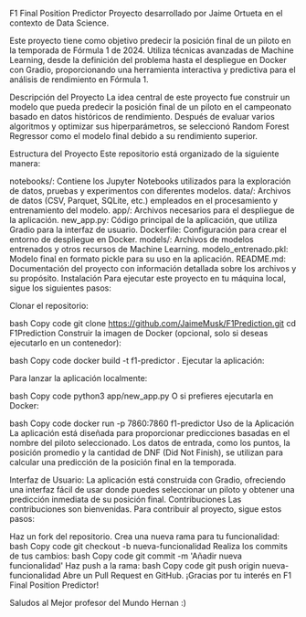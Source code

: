 F1 Final Position Predictor
Proyecto desarrollado por Jaime Ortueta en el contexto de Data Science.

Este proyecto tiene como objetivo predecir la posición final de un piloto en la temporada de Fórmula 1 de 2024. Utiliza técnicas avanzadas de Machine Learning, desde la definición del problema hasta el despliegue en Docker con Gradio, proporcionando una herramienta interactiva y predictiva para el análisis de rendimiento en Fórmula 1.

Descripción del Proyecto
La idea central de este proyecto fue construir un modelo que pueda predecir la posición final de un piloto en el campeonato basado en datos históricos de rendimiento. Después de evaluar varios algoritmos y optimizar sus hiperparámetros, se seleccionó Random Forest Regressor como el modelo final debido a su rendimiento superior.

Estructura del Proyecto
Este repositorio está organizado de la siguiente manera:

notebooks/: Contiene los Jupyter Notebooks utilizados para la exploración de datos, pruebas y experimentos con diferentes modelos.
data/: Archivos de datos (CSV, Parquet, SQLite, etc.) empleados en el procesamiento y entrenamiento del modelo.
app/: Archivos necesarios para el despliegue de la aplicación.
new_app.py: Código principal de la aplicación, que utiliza Gradio para la interfaz de usuario.
Dockerfile: Configuración para crear el entorno de despliegue en Docker.
models/: Archivos de modelos entrenados y otros recursos de Machine Learning.
modelo_entrenado.pkl: Modelo final en formato pickle para su uso en la aplicación.
README.md: Documentación del proyecto con información detallada sobre los archivos y su propósito.
Instalación
Para ejecutar este proyecto en tu máquina local, sigue los siguientes pasos:

Clonar el repositorio:

bash
Copy code
git clone https://github.com/JaimeMusk/F1Prediction.git
cd F1Prediction
Construir la imagen de Docker (opcional, solo si deseas ejecutarlo en un contenedor):

bash
Copy code
docker build -t f1-predictor .
Ejecutar la aplicación:

Para lanzar la aplicación localmente:

bash
Copy code
python3 app/new_app.py
O si prefieres ejecutarla en Docker:

bash
Copy code
docker run -p 7860:7860 f1-predictor
Uso de la Aplicación
La aplicación está diseñada para proporcionar predicciones basadas en el nombre del piloto seleccionado. Los datos de entrada, como los puntos, la posición promedio y la cantidad de DNF (Did Not Finish), se utilizan para calcular una predicción de la posición final en la temporada.

Interfaz de Usuario: La aplicación está construida con Gradio, ofreciendo una interfaz fácil de usar donde puedes seleccionar un piloto y obtener una predicción inmediata de su posición final.
Contribuciones
Las contribuciones son bienvenidas. Para contribuir al proyecto, sigue estos pasos:

Haz un fork del repositorio.
Crea una nueva rama para tu funcionalidad:
bash
Copy code
git checkout -b nueva-funcionalidad
Realiza los commits de tus cambios:
bash
Copy code
git commit -m 'Añadir nueva funcionalidad'
Haz push a la rama:
bash
Copy code
git push origin nueva-funcionalidad
Abre un Pull Request en GitHub.
¡Gracias por tu interés en F1 Final Position Predictor!

Saludos al Mejor profesor del Mundo Hernan :)






